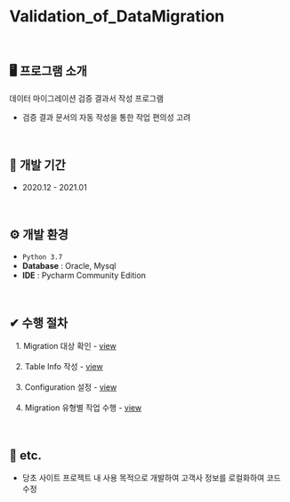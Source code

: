 # Validation_of_DataMigration 
<br>

## 🖥️ 프로그램 소개
데이터 마이그레이션 검증 결과서 작성 프로그램
 - 검증 결과 문서의 자동 작성을 통한 작업 편의성 고려
<br>

## 📅 개발 기간
* 2020.12 - 2021.01
<br>

## ⚙️ 개발 환경
- `Python 3.7`
- **Database** : Oracle, Mysql
- **IDE** : Pycharm Community Edition
<br>

## ✔ 수행 절차
&nbsp;&nbsp; 1. Migration 대상 확인 - <a href="https://github.com/naya106/Validation_of_DataMigration/wiki/%ED%94%84%EB%A1%9C%EA%B7%B8%EB%9E%A8-%EC%88%98%ED%96%89-%EC%A0%88%EC%B0%A8#-1-migration-%EB%8C%80%EC%83%81-%EC%A0%95%EC%9D%98">view</a><br><br>
&nbsp;&nbsp; 2. Table Info 작성 - <a href="">view</a><br><br>
&nbsp;&nbsp; 3. Configuration 설정 - <a href="">view</a><br><br>
&nbsp;&nbsp; 4. Migration 유형별 작업 수행 - <a href="">view</a><br><br>
<br>

## 🎸 etc.
- 당초 사이트 프로젝트 내 사용 목적으로 개발하여 고객사 정보를 로컬화하여 코드 수정
